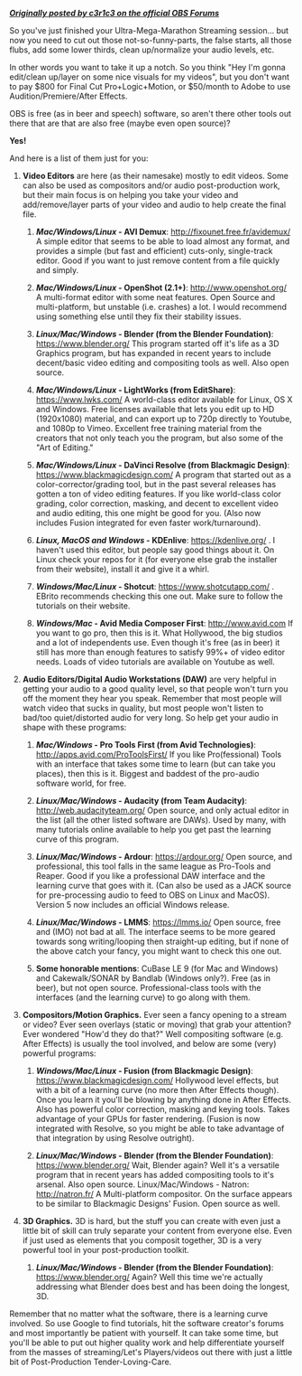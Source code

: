 **[_Originally posted by c3r1c3 on the official OBS Forums_](https://obsproject.com/forum/resources/post-production-tools-you-can-use.234/)**

So you've just finished your Ultra-Mega-Marathon Streaming session... but now you need to cut out those not-so-funny-parts, the false starts, all those flubs, add some lower thirds, clean up/normalize your audio levels, etc.

In other words you want to take it up a notch. So you think "Hey I'm gonna edit/clean up/layer on some nice visuals for my videos", but you don't want to pay $800 for Final Cut Pro+Logic+Motion, or $50/month to Adobe to use Audition/Premiere/After Effects.

OBS is free (as in beer and speech) software, so aren't there other tools out there that are that are also free (maybe even open source)?

**Yes!**

And here is a list of them just for you:

1. **Video Editors** are here (as their namesake) mostly to edit videos. Some can also be used as compositors and/or audio post-production work, but their main focus is on helping you take your video and add/remove/layer parts of your video and audio to help create the final file.

    1. **_Mac/Windows/Linux_ - AVI Demux**: http://fixounet.free.fr/avidemux/ A simple editor that seems to be able to load almost any format, and provides a simple (but fast and efficient) cuts-only, single-track editor. Good if you want to just remove content from a file quickly and simply.

    2. **_Mac/Windows/Linux_ - OpenShot (2.1+)**: http://www.openshot.org/ A multi-format editor with some neat features. Open Source and multi-platform, but unstable (i.e. crashes) a lot. I would recommend using something else until they fix their stability issues.

    3. **_Linux/Mac/Windows_ - Blender (from the Blender Foundation)**: https://www.blender.org/ This program started off it's life as a 3D Graphics program, but has expanded in recent years to include decent/basic video editing and compositing tools as well. Also open source.

    4. **_Mac/Windows/Linux_ - LightWorks (from EditShare)**: https://www.lwks.com/ A world-class editor available for Linux, OS X and Windows. Free licenses available that lets you edit up to HD (1920x1080) material, and can export up to 720p directly to Youtube, and 1080p to Vimeo. Excellent free training material from the creators that not only teach you the program, but also some of the "Art of Editing."

    5. **_Mac/Windows/Linux_ - DaVinci Resolve (from Blackmagic Design)**: https://www.blackmagicdesign.com/ A program that started out as a color-corrector/grading tool, but in the past several releases has gotten a ton of video editing features. If you like world-class color grading, color correction, masking, and decent to excellent video and audio editing, this one might be good for you. (Also now includes Fusion integrated for even faster work/turnaround).

    6. **_Linux, MacOS and Windows_ - KDEnlive**: https://kdenlive.org/ . I haven't used this editor, but people say good things about it. On Linux check your repos for it (for everyone else grab the installer from their website), install it and give it a whirl.

    7. **_Windows/Mac/Linux_ - Shotcut**: https://www.shotcutapp.com/ . EBrito recommends checking this one out. Make sure to follow the tutorials on their website.

    8. **_Windows/Mac_ - Avid Media Composer First**: http://www.avid.com If you want to go pro, then this is it. What Hollywood, the big studios and a lot of independents use. Even though it's free (as in beer) it still has more than enough features to satisfy 99%+ of video editor needs. Loads of video tutorials are available on Youtube as well.

2. **Audio Editors/Digital Audio Workstations (DAW)** are very helpful in getting your audio to a good quality level, so that people won't turn you off the moment they hear you speak. Remember that most people will watch video that sucks in quality, but most people won't listen to bad/too quiet/distorted audio for very long. So help get your audio in shape with these programs:

    1. **_Mac/Windows_ - Pro Tools First (from Avid Technologies)**: http://apps.avid.com/ProToolsFirst/ If you like Pro(fessional) Tools with an interface that takes some time to learn (but can take you places), then this is it. Biggest and baddest of the pro-audio software world, for free.

    2. **_Linux/Mac/Windows_ - Audacity (from Team Audacity)**: http://web.audacityteam.org/ Open source, and only actual editor in the list (all the other listed software are DAWs). Used by many, with many tutorials online available to help you get past the learning curve of this program.

    3. **_Linux/Mac/Windows_ - Ardour**: https://ardour.org/ Open source, and professional, this tool falls in the same league as Pro-Tools and Reaper. Good if you like a professional DAW interface and the learning curve that goes with it. (Can also be used as a JACK source for pre-processing audio to feed to OBS on Linux and MacOS). Version 5 now includes an official Windows release.

    4. **_Linux/Mac/Windows_ - LMMS**: https://lmms.io/ Open source, free and (IMO) not bad at all. The interface seems to be more geared towards song writing/looping then straight-up editing, but if none of the above catch your fancy, you might want to check this one out.

    5. **Some honorable mentions**: CuBase LE 9 (for Mac and Windows) and Cakewalk/SONAR by Bandlab (Windows only?). Free (as in beer), but not open source. Professional-class tools with the interfaces (and the learning curve) to go along with them.

3. **Compositors/Motion Graphics.** Ever seen a fancy opening to a stream or video? Ever seen overlays (static or moving) that grab your attention? Ever wondered "How'd they do that?" Well compositing software (e.g. After Effects) is usually the tool involved, and below are some (very) powerful programs:

    1. **_Windows/Mac/Linux_ - Fusion (from Blackmagic Design)**: https://www.blackmagicdesign.com/ Hollywood level effects, but with a bit of a learning curve (no more then After Effects though). Once you learn it you'll be blowing by anything done in After Effects. Also has powerful color correction, masking and keying tools. Takes advantage of your GPUs for faster rendering. (Fusion is now integrated with Resolve, so you might be able to take advantage of that integration by using Resolve outright).

    2. **_Linux/Mac/Windows_ - Blender (from the Blender Foundation)**: https://www.blender.org/ Wait, Blender again? Well it's a versatile program that in recent years has added compositing tools to it's arsenal. Also open source.
Linux/Mac/Windows - Natron: http://natron.fr/ A Multi-platform compositor. On the surface appears to be similar to Blackmagic Designs' Fusion. Open source as well.

4. **3D Graphics.** 3D is hard, but the stuff you can create with even just a little bit of skill can truly separate your content from everyone else. Even if just used as elements that you composit together, 3D is a very powerful tool in your post-production toolkit.

    1. **_Linux/Mac/Windows_ - Blender (from the Blender Foundation)**: https://www.blender.org/ Again? Well this time we're actually addressing what Blender does best and has been doing the longest, 3D.

Remember that no matter what the software, there is a learning curve involved. So use Google to find tutorials, hit the software creator's forums and most importantly be patient with yourself. It can take some time, but you'll be able to put out higher quality work and help differentiate yourself from the masses of streaming/Let's Players/videos out there with just a little bit of Post-Production Tender-Loving-Care.